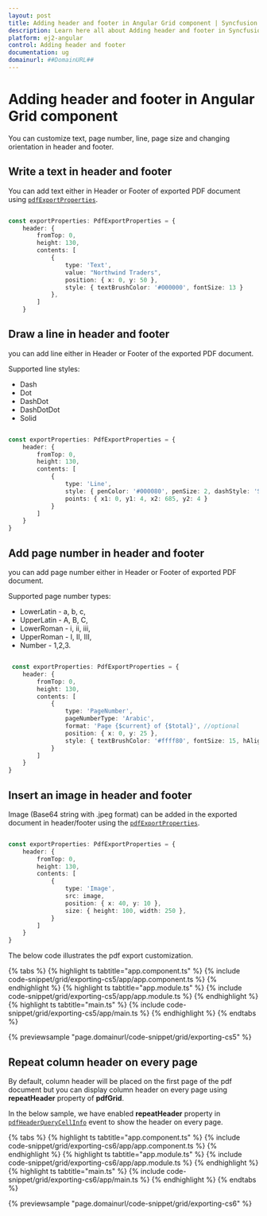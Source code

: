 ```yaml
---
layout: post
title: Adding header and footer in Angular Grid component | Syncfusion
description: Learn here all about Adding header and footer in Syncfusion Angular Grid component of Syncfusion Essential JS 2 and more.
platform: ej2-angular
control: Adding header and footer 
documentation: ug
domainurl: ##DomainURL##
---
```


# Adding header and footer in Angular Grid component

You can customize text, page number, line, page size and changing orientation in header and footer.

## Write a text in header and footer

You can add text either in Header or Footer of exported PDF document using [`pdfExportProperties`](https://ej2.syncfusion.com/angular/documentation/api/grid/pdfExportProperties).

```typescript

const exportProperties: PdfExportProperties = {
    header: {
        fromTop: 0,
        height: 130,
        contents: [
            {
                type: 'Text',
                value: "Northwind Traders",
                position: { x: 0, y: 50 },
                style: { textBrushColor: '#000000', fontSize: 13 }
            },
        ]
    }

```

## Draw a line in header and footer

you can add line either in Header or Footer of the exported PDF document.

Supported line styles:
* Dash
* Dot
* DashDot
* DashDotDot
* Solid

```typescript

const exportProperties: PdfExportProperties = {
    header: {
        fromTop: 0,
        height: 130,
        contents: [
            {
                type: 'Line',
                style: { penColor: '#000080', penSize: 2, dashStyle: 'Solid' },
                points: { x1: 0, y1: 4, x2: 685, y2: 4 }
            }
        ]
    }
}

```

## Add page number in header and footer

you can add page number either in Header or Footer of exported PDF document.

Supported page number types:
* LowerLatin - a, b, c,
* UpperLatin - A, B, C,
* LowerRoman - i, ii, iii,
* UpperRoman - I, II, III,
* Number - 1,2,3.

```typescript

 const exportProperties: PdfExportProperties = {
    header: {
        fromTop: 0,
        height: 130,
        contents: [
            {
                type: 'PageNumber',
                pageNumberType: 'Arabic',
                format: 'Page {$current} of {$total}', //optional
                position: { x: 0, y: 25 },
                style: { textBrushColor: '#ffff80', fontSize: 15, hAlign: 'Center' }
            }
        ]
    }
}

```

## Insert an image in header and footer

Image (Base64 string with .jpeg format) can be added in the exported document in header/footer using the [`pdfExportProperties`](https://ej2.syncfusion.com/angular/documentation/api/grid/pdfExportProperties).

```typescript

const exportProperties: PdfExportProperties = {
    header: {
        fromTop: 0,
        height: 130,
        contents: [
            {
                type: 'Image',
                src: image,
                position: { x: 40, y: 10 },
                size: { height: 100, width: 250 },
            }
        ]
    }
}

```

The below code illustrates the pdf export customization.

{% tabs %}
{% highlight ts tabtitle="app.component.ts" %}
{% include code-snippet/grid/exporting-cs5/app/app.component.ts %}
{% endhighlight %}
{% highlight ts tabtitle="app.module.ts" %}
{% include code-snippet/grid/exporting-cs5/app/app.module.ts %}
{% endhighlight %}
{% highlight ts tabtitle="main.ts" %}
{% include code-snippet/grid/exporting-cs5/app/main.ts %}
{% endhighlight %}
{% endtabs %}
  
{% previewsample "page.domainurl/code-snippet/grid/exporting-cs5" %}

## Repeat column header on every page

By default, column header will be placed on the first page of the pdf document but you can display column header on every page using **repeatHeader** property of **pdfGrid**.

In the below sample, we have enabled **repeatHeader** property in [`pdfHeaderQueryCellInfo`](https://ej2.syncfusion.com/angular/documentation/api/grid/#pdfheaderquerycellinfo) event to show the header on every page.

{% tabs %}
{% highlight ts tabtitle="app.component.ts" %}
{% include code-snippet/grid/exporting-cs6/app/app.component.ts %}
{% endhighlight %}
{% highlight ts tabtitle="app.module.ts" %}
{% include code-snippet/grid/exporting-cs6/app/app.module.ts %}
{% endhighlight %}
{% highlight ts tabtitle="main.ts" %}
{% include code-snippet/grid/exporting-cs6/app/main.ts %}
{% endhighlight %}
{% endtabs %}
  
{% previewsample "page.domainurl/code-snippet/grid/exporting-cs6" %}